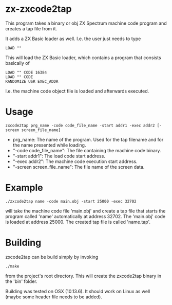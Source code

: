 # zx-zxcode2tap

This program takes a binary or obj ZX Spectrum machine code program and creates a tap file from it.

It adds a ZX Basic loader as well. I.e. the user just needs to type
~~~
LOAD ""
~~~

This will load the ZX Basic loader, which contains a program that consists basically of
~~~
LOAD "" CODE 16384
LOAD "" CODE 
RANDOMIZE USR EXEC_ADDR
~~~

I.e. the machine code object file is loaded and afterwards executed.


# Usage

~~~
zxcode2tap prg_name -code code_file_name -start addr1 -exec addr2 [-screen screen_file_name]
~~~

- prg_name: The name of the program. Used for the tap filename
   and for the name presented while loading.
- "-code code_file_name": The file containing the machine code binary.
-  "-start addr1": The load code start address.
- "-exec addr2": The machine code execution start address.
- "-screen screen_file_name": The file name of the screen data.


# Example

~~~
./zxcode2tap name -code main.obj -start 25000 -exec 32702
~~~

will take the machine code file 'main.obj' and create a tap file that starts the program called 'name' automatically at address 32702.
The 'main.obj' code is loaded at address 25000.
The created tap file is called 'name.tap'.


# Building

zxcode2tap can be build simply by invoking
~~~
./make
~~~
from the project's root directory.
This will create the zxcode2tap binary in the 'bin' folder.

Building was tested on OSX (10.13.6).
It should work on Linux as well (maybe some header file needs to be added).



